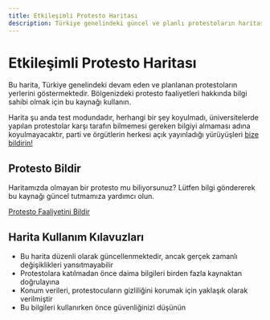 ```yaml
---
title: Etkileşimli Protesto Haritası
description: Türkiye genelindeki güncel ve planlı protestoların haritası
---
```


<script setup>
import ProtestMap from '../components/ProtestMap.vue'
</script>

# Etkileşimli Protesto Haritası

Bu harita, Türkiye genelindeki devam eden ve planlanan protestoların yerlerini göstermektedir. Bölgenizdeki protesto faaliyetleri hakkında bilgi sahibi olmak için bu kaynağı kullanın.

Harita şu anda test modundadır, herhangi bir şey koyulmadı, üniversitelerde yapılan protestolar karşı tarafın bilmemesi gereken bilgiyi almaması adına koyulmayacaktır, parti ve örgütlerin herkesi açık yayınladığı yürüyüşleri [bize bildirin!](/iletisim/)

<ClientOnly>
  <ProtestMap />
</ClientOnly>

## Protesto Bildir

Haritamızda olmayan bir protesto mu biliyorsunuz? Lütfen bilgi göndererek bu kaynağı güncel tutmamıza yardımcı olun.

<a href="/iletisim" class="report-button">Protesto Faaliyetini Bildir</a>
  
## Harita Kullanım Kılavuzları

- Bu harita düzenli olarak güncellenmektedir, ancak gerçek zamanlı değişiklikleri yansıtmayabilir
- Protestolara katılmadan önce daima bilgileri birden fazla kaynaktan doğrulayına
- Konum verileri, protestocuların gizliliğini korumak için yaklaşık olarak verilmiştir
- Bu bilgileri kullanırken önce güvenliğinizi düşünün
<!-- 
## Güvenlik Hatırlatmaları

Herhangi bir protestoya katılmadan önce [Güvenlik İpuçlarımızı](/safety/) incelemeyi ve gösterilere katılırken [Yasal Haklarınızın](/legal/) farkında olmayı unutmayın. -->